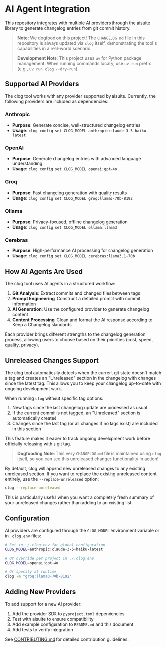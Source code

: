 # AI Agent Integration

This repository integrates with multiple AI providers through the [aisuite](https://github.com/mikep/aisuite) library to generate changelog entries from git commit history.

> **Note**: We dogfood on this project! The `CHANGELOG.md` file in this repository is always updated via `clog` itself, demonstrating the tool's capabilities in a real-world scenario.
>
> **Development Note**: This project uses `uv` for Python package management. When running commands locally, use `uv run` prefix (e.g., `uv run clog --dry-run`)

## Supported AI Providers

The clog tool works with any provider supported by aisuite. Currently, the following providers are included as dependencies:

### Anthropic

- **Purpose**: Generate concise, well-structured changelog entries
- **Usage**: `clog config set CLOG_MODEL anthropic:claude-3-5-haiku-latest`

### OpenAI

- **Purpose**: Generate changelog entries with advanced language understanding
- **Usage**: `clog config set CLOG_MODEL openai:gpt-4o`

### Groq

- **Purpose**: Fast changelog generation with quality results
- **Usage**: `clog config set CLOG_MODEL groq:llama3-70b-8192`

### Ollama

- **Purpose**: Privacy-focused, offline changelog generation
- **Usage**: `clog config set CLOG_MODEL ollama:llama3`

### Cerebras

- **Purpose**: High-performance AI processing for changelog generation
- **Usage**: `clog config set CLOG_MODEL cerebras:llama3.1-70b`

## How AI Agents Are Used

The clog tool uses AI agents in a structured workflow:

1. **Git Analysis**: Extract commits and changed files between tags
2. **Prompt Engineering**: Construct a detailed prompt with commit information
3. **AI Generation**: Use the configured provider to generate changelog content
4. **Content Processing**: Clean and format the AI response according to Keep a Changelog standards

Each provider brings different strengths to the changelog generation process, allowing users to choose based on their priorities (cost, speed, quality, privacy).

## Unreleased Changes Support

The clog tool automatically detects when the current git state doesn't match a tag and creates an "Unreleased" section in the changelog with changes since the latest tag. This allows you to keep your changelog up-to-date with ongoing development work.

When running `clog` without specific tag options:

1. New tags since the last changelog update are processed as usual
2. If the current commit is not tagged, an "Unreleased" section is automatically created
3. Changes since the last tag (or all changes if no tags exist) are included in this section

This feature makes it easier to track ongoing development work before officially releasing with a git tag.

> **Dogfooding Note**: This very `CHANGELOG.md` file is maintained using `clog` itself, so you can see this unreleased changes functionality in action!

By default, clog will append new unreleased changes to any existing unreleased section. If you
want to replace the existing unreleased content entirely, use the `--replace-unreleased` option:

```bash
clog --replace-unreleased
```

This is particularly useful when you want a completely fresh summary of your unreleased changes
rather than adding to an existing list.

## Configuration

AI providers are configured through the `CLOG_MODEL` environment variable or in `.clog.env` files:

```bash
# Set in ~/.clog.env for global configuration
CLOG_MODEL=anthropic:claude-3-5-haiku-latest

# Or override per project in ./.clog.env
CLOG_MODEL=openai:gpt-4o

# Or specify at runtime
clog -m "groq:llama3-70b-8192"
```

## Adding New Providers

To add support for a new AI provider:

1. Add the provider SDK to `pyproject.toml` dependencies
2. Test with aisuite to ensure compatibility
3. Add example configuration to `README.md` and this document
4. Add tests to verify integration

See [CONTRIBUTING.md](CONTRIBUTING.md) for detailed contribution guidelines.
